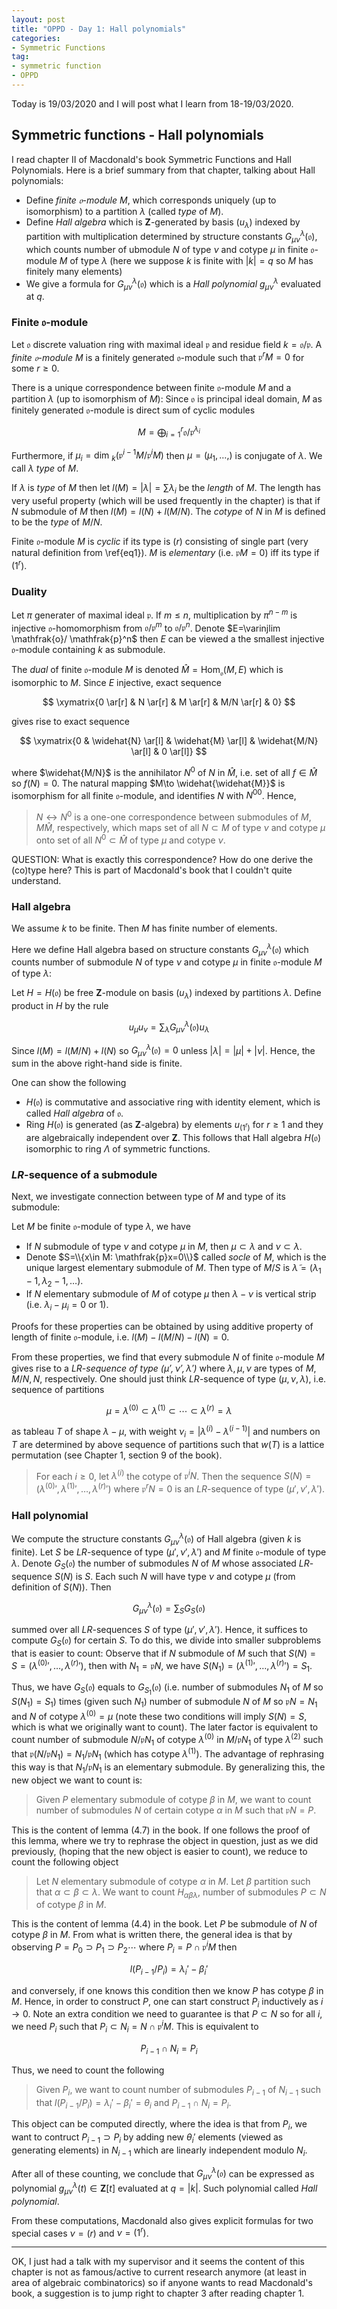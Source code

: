 ```yaml
---
layout: post
title: "OPPD - Day 1: Hall polynomials"
categories: 
- Symmetric Functions
tag: 
- symmetric function
- OPPD
---
```


Today is 19/03/2020 and I will post what I learn from 18-19/03/2020. 

## Symmetric functions - Hall polynomials

I read chapter II of Macdonald's book Symmetric Functions and 
Hall Polynomials. Here is a brief summary from that chapter, 
talking about Hall polynomials:

* Define *finite $\mathfrak{o}$-module* $M$, which corresponds
uniquely (up to isomorphism) to a partition $\lambda$ 
(called *type* of $M$).
* Define *Hall algebra* which is $\mathbf{Z}$-generated by 
basis $(u_{\lambda})$ indexed by partition with multiplication 
determined by structure constants $G_{\mu \nu}^{\lambda}(\mathfrak{o})$,
which counts number of ubmodule $N$ of type $\nu$ and cotype $\mu$ in 
finite $\mathfrak{o}$-module $M$ of type $\lambda$ 
(here we suppose $k$ is finite with 
$|k|=q$ so $M$ has finitely many elements)
* We give a formula for $G_{\mu \nu}^{\lambda}(\mathfrak{o})$
which is a *Hall polynomial* $g_{\mu \nu}^{\lambda}$ evaluated 
at $q$. 

### Finite $\mathfrak{o}$-module

Let $\mathfrak{o}$ discrete valuation ring with maximal ideal 
$\mathfrak{p}$ and residue field $k=\mathfrak{o}/\mathfrak{p}$. 
A *finite $\mathfrak{o}$-module* $M$ is a finitely generated 
$\mathfrak{o}$-module such that $\mathfrak{p}^rM=0$ for 
some $r \ge 0$. 

There is a unique correspondence between finite 
$\mathfrak{o}$-module $M$ and a partition $\lambda$ 
(up to isomorphism of $M$): Since $\mathfrak{o}$
is principal ideal domain, $M$ as finitely generated 
$\mathfrak{o}$-module is direct sum of cyclic modules 

$$
M=\bigoplus_{i=1}^r \mathfrak{o}/\mathfrak{p}^{\lambda_i}
\label{eq1}\tag{1}
$$

Furthermore, if $\mu_i=\text{dim }_k(\mathfrak{p}^{i-1}
M/\mathfrak{p}^i M)$ then $\mu=(\mu_1,\ldots,)$ is 
conjugate of $\lambda$. We call $\lambda$ *type* of $M$.

If $\lambda$ is *type* of $M$ then let $l(M)=|\lambda|=
\sum \lambda_i$ be the *length* of $M$. The length has 
very useful property (which will be used frequently 
in the chapter) is that if $N$ submodule of $M$
then $l(M)=l(N)+l(M/N)$. The *cotype* of $N$ in $M$
is defined to be the *type* of $M/N$.

Finite $\mathfrak{o}$-module $M$ is *cyclic* 
if its type is $(r)$ consisting of single part 
(very natural definition from \ref{eq1}). $M$
is *elementary* (i.e. $\mathfrak{p}M=0$) iff
its type if $(1^r)$.

### Duality 

Let $\pi$ generater of maximal ideal $\mathfrak{p}$.
If $m\le n$, multiplication by $\pi^{n-m}$ is 
injective $\mathfrak{o}$-homomorphism from 
$\mathfrak{o}/\mathfrak{p}^m$ to $\mathfrak{o}/
\mathfrak{p}^n$. Denote $E=\varinjlim \mathfrak{o}/ 
\mathfrak{p}^n$ then $E$ can be viewed a the smallest 
injective $\mathfrak{o}$-module containing $k$ as submodule. 

The *dual* of finite $\mathfrak{o}$-module $M$ is 
denoted $\widehat{M}=\text{Hom}_{\mathfrak{o}}(M,E)$
which is isomorphic to $M$. Since $E$ injective, exact 
sequence 

$$
\xymatrix{0 \ar[r] & N \ar[r] & M \ar[r] & M/N \ar[r] & 0}
$$

gives rise to exact sequence 

$$
\xymatrix{0 & \widehat{N} \ar[l] & \widehat{M} \ar[l] & 
\widehat{M/N} \ar[l] & 0 \ar[l]}
$$

where $\widehat{M/N}$ is the annihilator $N^0$ of $N$ in 
$\widehat{M}$, i.e. set of all $f\in \widehat{M}$
so $f(N)=0$. The natural mapping $M\to \widehat{\widehat{M}}$
is isomorphism for all finite $\mathfrak{o}$-module, 
and identifies $N$ with $N^{00}$. Hence, 

> $N \leftrightarrow N^0$ is a one-one correspondence between 
> submodules of $M, M\widehat{M}$, respectively, which maps 
> set of all $N\subset M$ of type $\nu$ and cotype $\mu$ onto 
> set of all $N^0\subset \widehat{M}$ of type $\mu$ and cotype $\nu$.

QUESTION: What is exactly this correspondence? How do one derive 
the (co)type here? This is part of Macdonald's book that I couldn't
quite understand. 

### Hall algebra

We assume $k$ to be finite. Then $M$ 
has finite number of elements. 

Here we define Hall algebra based on structure constants 
$G_{\mu \nu}^{\lambda} (\mathfrak{o})$ which counts number 
of submodule $N$ of type $\nu$ and cotype $\mu$ in finite 
$\mathfrak{o}$-module $M$ of type $\lambda$: 

Let $H=H(\mathfrak{o})$ be 
free $\mathbf{Z}$-module on basis $(u_{\lambda})$ indexed 
by partitions $\lambda$. Define product in $H$ by the rule 

$$
u_{\mu}u_{\nu}=\sum_{\lambda} G_{\mu \nu}^{\lambda}(\mathfrak{o})
u_{\lambda}
$$

Since $l(M)=l(M/N)+l(N)$ so $G_{\mu\nu}^{\lambda}(\mathfrak{o})=0$
unless $|\lambda|=|\mu|+|\nu|$. Hence, the sum in the above 
right-hand side is finite. 

One can show the following 
* $H(\mathfrak{o})$ is commutative and associative ring with 
identity element, which is called *Hall algebra* of $\mathfrak{o}$.
* Ring $H(\mathfrak{o})$ is generated (as $\mathbf{Z}$-algebra)
by elements $u_{(1^r)}$ for $r\ge 1$ and they are algebraically 
independent over $\mathbf{Z}$. This follows that 
Hall algebra $H(\mathfrak{o})$ isomorphic to ring $\Lambda$
of symmetric functions. 

### $LR$-sequence of a submodule

Next, we investigate connection between type of $M$ and 
type of its submodule:

Let $M$ be finite $\mathfrak{o}$-module of type $\lambda$,
we have 
* If $N$ submodule of type $\nu$ and cotype $\mu$ in $M$,
then $\mu \subset \lambda$ and $\nu \subset \lambda$. 
* Denote $S=\\{x\in M: \mathfrak{p}x=0\\}$ called *socle*
of $M$, which is the unique largest elementary submodule 
of $M$. Then type of $M/S$ is $\tilde{\lambda}=
(\lambda_1-1,\lambda_2-1,\ldots)$. 
* If $N$ elementary submodule of $M$ of cotype $\mu$ then 
$\lambda-\nu$ is vertical strip (i.e. $\lambda_i-\mu_i=0$
or $1$).

Proofs for these properties can be obtained by using additive 
property of length of finite $\mathfrak{o}$-module, i.e. 
$l(M)-l(M/N)-l(N)=0$. 

From these properties, we find that every submodule $N$
of finite $\mathfrak{o}$-module $M$ gives rise to 
a *$LR$-sequence of type $(\mu',\nu',\lambda')$* 
where $\lambda,\mu,\nu$ are types of $M,M/N, N$, respectively.
One should just think $LR$-sequence of type $(\mu,\nu,\lambda)$,
i.e. sequence of partitions

$$\mu=\lambda^{(0)}\subset \lambda^{(1)}\subset \cdots
\subset \lambda^{(r)}=\lambda$$ 

as tableau $T$ of shape $\lambda-\mu$, with weight 
$\nu_i= |\lambda^{(i)}-\lambda^{(i-1)}|$ and numbers on $T$
are determined by above sequence of partitions such 
that $w(T)$ is a lattice permutation (see Chapter 1, section 9
of the book). 

> For each $i\ge 0$, let $\lambda^{(i)}$ the cotype of 
> $\mathfrak{p}^iN$. Then the sequence $S(N)=
> \left( \lambda^{(0)} ', \lambda^{(1)} ',\ldots, \lambda^{(r)} ' \right)$
> where $\mathfrak{p}^rN=0$ is an $LR$-sequence of type 
> $(\mu',\nu',\lambda')$. 

### Hall polynomial 

We compute the structure constants $G_{\mu \nu}^{\lambda}(\mathfrak{o})$
of Hall algebra (given $k$ is finite). Let $S$ be $LR$-sequence 
of type $(\mu',\nu',\lambda')$ and $M$ finite $\mathfrak{o}$-module 
of type $\lambda$. Denote $G_S(\mathfrak{o})$ the number of submodules 
$N$ of $M$ whose associated $LR$-sequence $S(N)$ is $S$. Each such $N$
will have type $\nu$ and cotype $\mu$ (from definition of $S(N)$).
Then 

$$
G_{\mu \nu}^{\lambda}(\mathfrak{o})=\sum_S G_S(\mathfrak{o})
$$

summed over all $LR$-sequences $S$ of type $(\mu',\nu',\lambda')$. 
Hence, it suffices to compute $G_S(\mathfrak{o})$ for certain $S$. 
To do this, we divide into smaller subproblems that is easier to count: 
Observe that if $N$ submodule of $M$ such that $S(N)=S
= (\lambda^{(0)} ', \ldots, \lambda^{(r)} ')$, then 
with $N_1=\mathfrak{p}N$, we have $S(N_1)=\left( \lambda^{(1)} ', 
\ldots, \lambda^{(r)} ' \right)=S_1$. 

Thus, we have $G_S(\mathfrak{o})$ equals to $G_{S_1}(\mathfrak{o})$
(i.e. number of submodules $N_1$ of $M$ so $S(N_1)=S_1$) times 
(given such $N_1$) 
number of submodule $N$ of $M$ so $\mathfrak{p}N=N_1$ and $N$ of 
cotype $\lambda^{(0)}=\mu$ (note these two conditions will imply 
$S(N)=S$, which is what we originally want to count).
The later factor is equivalent to count number of submodule 
$N/\mathfrak{p}N_1$ of cotype $\lambda^{(0)}$ in $M/\mathfrak{p}N_1$
of type $\lambda^{(2)}$ such that 
$\mathfrak{p} \left( N/\mathfrak{p}N_1 \right)= N_1/\mathfrak{p}N_1$
(which has cotype $\lambda^{(1)}$). 
The advantage of rephrasing this way is that $N_1/\mathfrak{p}N_1$
is an elementary submodule. By generalizing this, the new 
object we want to count is:

> Given $P$ elementary submodule of cotype $\beta$ in $M$, 
> we want to count number of submodules $N$ of certain cotype $\alpha$ 
> in $M$ such that $\mathfrak{p}N=P$. 

This is the content of lemma (4.7) in the book. If one 
follows the proof of this lemma, where
we try to rephrase the object in question, just as we did previously,
(hoping that the new object is easier to count), we reduce to count 
the following object

> Let $N$ elementary submodule of cotype $\alpha$ in $M$. 
> Let $\beta$ partition such that $\alpha\subset \beta \subset 
> \lambda$. We want to count $H_{\alpha\beta\lambda}$, number 
> of submodules $P\subset N$ of cotype $\beta$ in $M$. 

This is the content of lemma (4.4) in the book. Let $P$
be submodule of $N$ of cotype $\beta$ in $M$. From 
what is written there, the general idea is that 
by observing $P=P_0\supset P_1 
\supset P_2 \cdots$ where $P_i=P\cap \mathfrak{p}^iM$
then 

$$
l(P_{i-1}/P_i)= \lambda_i'-\beta_i'
$$ 

and conversely, if one knows this condition then 
we know $P$ has cotype $\beta$ in $M$. Hence, 
in order to construct $P$, one can start construct
$P_i$ inductively as $i\to 0$. Note an extra 
condition we need to guarantee is that $P\subset N$
so for all $i$, we need $P_i$ such that 
$P_i\subset N_i= N\cap \mathfrak{p}^iM$. This 
is equivalent to 

$$
P_{i-1}\cap N_i=P_i
$$

Thus, we need to count the following

> Given $P_i$, we want to count number of submodules 
> $P_{i-1}$ of $N_{i-1}$ such that $l(P_{i-1}/P_i)
> =\lambda_i'-\beta_i'=\theta_i$ and $P_{i-1}\cap N_i=P_i$.

This object can be computed directly, where the 
idea is that from $P_i$, we want to contruct $P_{i-1}
\supset P_i$ by adding new $\theta_i'$ elements (viewed 
as generating elements) in $N_{i-1}$
which are linearly independent modulo $N_i$. 

After all of these counting, we conclude that 
$G_{\mu\nu}^{\lambda}(\mathfrak{o})$ can be expressed as polynomial 
$g_{\mu\nu}^{\lambda}(t) \in \mathbf{Z}[t]$ evaluated 
at $q=|k|$. Such polynomial called *Hall polynomial*.

From these computations, Macdonald also gives 
explicit formulas for two special cases $\nu=(r)$ and 
$\nu=(1^r)$. 

---

OK, I just had a talk with my supervisor and it seems the 
content of this chapter is not as famous/active to 
current research anymore (at least in area of algebraic 
combinatorics) so if anyone wants to read Macdonald's book, 
a suggestion is to jump right to chapter 3 after reading 
chapter 1. 